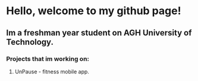 # Hello, welcome to my github page!
## Im a freshman year student on AGH University of Technology. 
### Projects that im working on:
1. UnPause - fitness mobile app.
